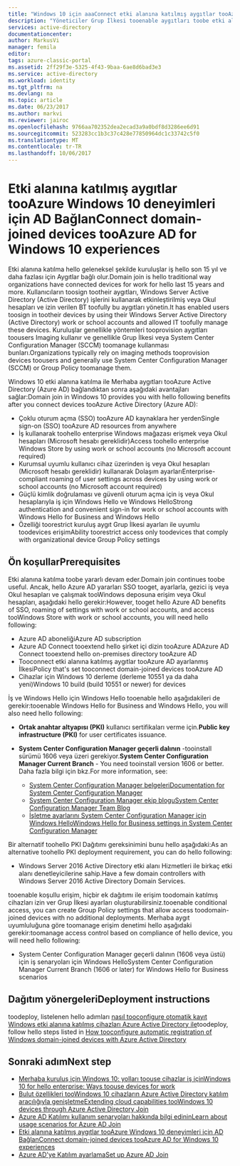 ```yaml
---
title: "Windows 10 için aaaConnect etki alanına katılmış aygıtlar tooAzure AD karşılaştığında | Microsoft Docs"
description: "Yöneticiler Grup İlkesi tooenable aygıtları toobe etki alanına katılmış toohello kuruluş ağı nasıl yapılandırabileceğiniz açıklanmaktadır."
services: active-directory
documentationcenter: 
author: MarkusVi
manager: femila
editor: 
tags: azure-classic-portal
ms.assetid: 2ff29f3e-5325-4f43-9baa-6ae8d6bad3e3
ms.service: active-directory
ms.workload: identity
ms.tgt_pltfrm: na
ms.devlang: na
ms.topic: article
ms.date: 06/23/2017
ms.author: markvi
ms.reviewer: jairoc
ms.openlocfilehash: 9766aa702352dea2ecad3a9a0bdf8d3286ee6d91
ms.sourcegitcommit: 523283cc1b3c37c428e77850964dc1c33742c5f0
ms.translationtype: MT
ms.contentlocale: tr-TR
ms.lasthandoff: 10/06/2017
---
```

# <a name="connect-domain-joined-devices-tooazure-ad-for-windows-10-experiences"></a><span data-ttu-id="0dfbd-103">Etki alanına katılmış aygıtlar tooAzure Windows 10 deneyimleri için AD Bağlan</span><span class="sxs-lookup"><span data-stu-id="0dfbd-103">Connect domain-joined devices tooAzure AD for Windows 10 experiences</span></span>
<span data-ttu-id="0dfbd-104">Etki alanına katılma hello geleneksel şekilde kuruluşlar iş hello son 15 yıl ve daha fazlası için Aygıtlar bağlı olur.</span><span class="sxs-lookup"><span data-stu-id="0dfbd-104">Domain join is hello traditional way organizations have connected devices for work for hello last 15 years and more.</span></span> <span data-ttu-id="0dfbd-105">Kullanıcıların toosign tootheir aygıtları, Windows Server Active Directory (Active Directory) işlerini kullanarak etkinleştirilmiş veya Okul hesapları ve izin verilen BT toofully bu aygıtları yönetin.</span><span class="sxs-lookup"><span data-stu-id="0dfbd-105">It has enabled users toosign in tootheir devices by using their Windows Server Active Directory (Active Directory) work or school accounts and allowed IT toofully manage these devices.</span></span> <span data-ttu-id="0dfbd-106">Kuruluşlar genellikle yöntemleri tooprovision aygıtları toousers Imaging kullanır ve genellikle Grup İlkesi veya System Center Configuration Manager (SCCM) toomanage kullanması bunları.</span><span class="sxs-lookup"><span data-stu-id="0dfbd-106">Organizations typically rely on imaging methods tooprovision devices toousers and generally use System Center Configuration Manager (SCCM) or Group Policy toomanage them.</span></span>


<span data-ttu-id="0dfbd-107">Windows 10 etki alanına katılma ile Merhaba aygıtları tooAzure Active Directory (Azure AD) bağlandıktan sonra aşağıdaki avantajları sağlar:</span><span class="sxs-lookup"><span data-stu-id="0dfbd-107">Domain join in Windows 10 provides you with hello following benefits after you connect devices tooAzure Active Directory (Azure AD):</span></span>

* <span data-ttu-id="0dfbd-108">Çoklu oturum açma (SSO) tooAzure AD kaynaklara her yerden</span><span class="sxs-lookup"><span data-stu-id="0dfbd-108">Single sign-on (SSO) tooAzure AD resources from anywhere</span></span>
* <span data-ttu-id="0dfbd-109">İş kullanarak toohello enterprise Windows mağazası erişmek veya Okul hesapları (Microsoft hesabı gereklidir)</span><span class="sxs-lookup"><span data-stu-id="0dfbd-109">Access toohello enterprise Windows Store by using work or school accounts (no Microsoft account required)</span></span>
* <span data-ttu-id="0dfbd-110">Kurumsal uyumlu kullanıcı cihaz üzerinden iş veya Okul hesapları (Microsoft hesabı gereklidir) kullanarak Dolaşım ayarları</span><span class="sxs-lookup"><span data-stu-id="0dfbd-110">Enterprise-compliant roaming of user settings across devices by using work or school accounts (no Microsoft account required)</span></span>
* <span data-ttu-id="0dfbd-111">Güçlü kimlik doğrulaması ve güvenli oturum açma için iş veya Okul hesaplarıyla iş için Windows Hello ve Windows Hello</span><span class="sxs-lookup"><span data-stu-id="0dfbd-111">Strong authentication and convenient sign-in for work or school accounts with Windows Hello for Business and Windows Hello</span></span>
* <span data-ttu-id="0dfbd-112">Özelliği toorestrict kuruluş aygıt Grup İlkesi ayarları ile uyumlu toodevices erişim</span><span class="sxs-lookup"><span data-stu-id="0dfbd-112">Ability toorestrict access only toodevices that comply with organizational device Group Policy settings</span></span>

## <a name="prerequisites"></a><span data-ttu-id="0dfbd-113">Ön koşullar</span><span class="sxs-lookup"><span data-stu-id="0dfbd-113">Prerequisites</span></span>
<span data-ttu-id="0dfbd-114">Etki alanına katılma toobe yararlı devam eder.</span><span class="sxs-lookup"><span data-stu-id="0dfbd-114">Domain join continues toobe useful.</span></span> <span data-ttu-id="0dfbd-115">Ancak, hello Azure AD yararları SSO tooget, ayarlarla, gezici iş veya Okul hesapları ve çalışmak tooWindows deposuna erişim veya Okul hesapları, aşağıdaki hello gerekir:</span><span class="sxs-lookup"><span data-stu-id="0dfbd-115">However, tooget hello Azure AD benefits of SSO, roaming of settings with work or school accounts, and access tooWindows Store with work or school accounts, you will need hello following:</span></span>

* <span data-ttu-id="0dfbd-116">Azure AD aboneliği</span><span class="sxs-lookup"><span data-stu-id="0dfbd-116">Azure AD subscription</span></span>
* <span data-ttu-id="0dfbd-117">Azure AD Connect tooextend hello şirket içi dizin tooAzure AD</span><span class="sxs-lookup"><span data-stu-id="0dfbd-117">Azure AD Connect tooextend hello on-premises directory tooAzure AD</span></span>
* <span data-ttu-id="0dfbd-118">Tooconnect etki alanına katılmış aygıtlar tooAzure AD ayarlanmış İlkesi</span><span class="sxs-lookup"><span data-stu-id="0dfbd-118">Policy that's set tooconnect domain-joined devices tooAzure AD</span></span>
* <span data-ttu-id="0dfbd-119">Cihazlar için Windows 10 derleme (derleme 10551 ya da daha yeni)</span><span class="sxs-lookup"><span data-stu-id="0dfbd-119">Windows 10 build (build 10551 or newer) for devices</span></span>

<span data-ttu-id="0dfbd-120">İş ve Windows Hello için Windows Hello tooenable hello aşağıdakileri de gerekir:</span><span class="sxs-lookup"><span data-stu-id="0dfbd-120">tooenable Windows Hello for Business and Windows Hello, you will also need hello following:</span></span>

- <span data-ttu-id="0dfbd-121">**Ortak anahtar altyapısı (PKI)** kullanıcı sertifikaları verme için.</span><span class="sxs-lookup"><span data-stu-id="0dfbd-121">**Public key infrastructure (PKI)** for user certificates issuance.</span></span>

- <span data-ttu-id="0dfbd-122">**System Center Configuration Manager geçerli dalının** -tooinstall sürümü 1606 veya üzeri gerekiyor.</span><span class="sxs-lookup"><span data-stu-id="0dfbd-122">**System Center Configuration Manager Current Branch** - You need tooinstall version 1606 or better.</span></span>  
<span data-ttu-id="0dfbd-123">Daha fazla bilgi için bkz.</span><span class="sxs-lookup"><span data-stu-id="0dfbd-123">For more information, see:</span></span> 
    - [<span data-ttu-id="0dfbd-124">System Center Configuration Manager belgeleri</span><span class="sxs-lookup"><span data-stu-id="0dfbd-124">Documentation for System Center Configuration Manager</span></span>](https://technet.microsoft.com/library/mt346023.aspx)
    - [<span data-ttu-id="0dfbd-125">System Center Configuration Manager ekip blogu</span><span class="sxs-lookup"><span data-stu-id="0dfbd-125">System Center Configuration Manager Team Blog</span></span>](http://blogs.technet.com/b/configmgrteam/archive/2015/09/23/now-available-update-for-system-center-config-manager-tp3.aspx)
    - [<span data-ttu-id="0dfbd-126">İşletme ayarlarını System Center Configuration Manager için Windows Hello</span><span class="sxs-lookup"><span data-stu-id="0dfbd-126">Windows Hello for Business settings in System Center Configuration Manager</span></span>](https://docs.microsoft.com/sccm/protect/deploy-use/windows-hello-for-business-settings)

<span data-ttu-id="0dfbd-127">Bir alternatif toohello PKI Dağıtımı gereksinimini bunu hello aşağıdaki:</span><span class="sxs-lookup"><span data-stu-id="0dfbd-127">As an alternative toohello PKI deployment requirement, you can do hello following:</span></span>

* <span data-ttu-id="0dfbd-128">Windows Server 2016 Active Directory etki alanı Hizmetleri ile birkaç etki alanı denetleyicilerine sahip.</span><span class="sxs-lookup"><span data-stu-id="0dfbd-128">Have a few domain controllers with Windows Server 2016 Active Directory Domain Services.</span></span>

<span data-ttu-id="0dfbd-129">tooenable koşullu erişim, hiçbir ek dağıtımı ile erişim toodomain katılmış cihazları izin ver Grup İlkesi ayarları oluşturabilirsiniz.</span><span class="sxs-lookup"><span data-stu-id="0dfbd-129">tooenable conditional access, you can create Group Policy settings that allow access toodomain-joined devices with no additional deployments.</span></span> <span data-ttu-id="0dfbd-130">Merhaba aygıt uyumluluğuna göre toomanage erişim denetimi hello aşağıdaki gerekir:</span><span class="sxs-lookup"><span data-stu-id="0dfbd-130">toomanage access control based on compliance of hello device, you will need hello following:</span></span>

* <span data-ttu-id="0dfbd-131">System Center Configuration Manager geçerli dalının (1606 veya üstü) için iş senaryoları için Windows Hello</span><span class="sxs-lookup"><span data-stu-id="0dfbd-131">System Center Configuration Manager Current Branch (1606 or later) for Windows Hello for Business scenarios</span></span>

## <a name="deployment-instructions"></a><span data-ttu-id="0dfbd-132">Dağıtım yönergeleri</span><span class="sxs-lookup"><span data-stu-id="0dfbd-132">Deployment instructions</span></span>

<span data-ttu-id="0dfbd-133">toodeploy, listelenen hello adımları [nasıl tooconfigure otomatik kayıt Windows etki alanına katılmış cihazları Azure Active Directory ile](active-directory-conditional-access-automatic-device-registration-setup.md)</span><span class="sxs-lookup"><span data-stu-id="0dfbd-133">toodeploy, follow hello steps listed in [How tooconfigure automatic registration of Windows domain-joined devices with Azure Active Directory](active-directory-conditional-access-automatic-device-registration-setup.md)</span></span>

## <a name="next-step"></a><span data-ttu-id="0dfbd-134">Sonraki adım</span><span class="sxs-lookup"><span data-stu-id="0dfbd-134">Next step</span></span>
* [<span data-ttu-id="0dfbd-135">Merhaba kuruluş için Windows 10: yolları toouse cihazlar iş için</span><span class="sxs-lookup"><span data-stu-id="0dfbd-135">Windows 10 for hello enterprise: Ways toouse devices for work</span></span>](active-directory-azureadjoin-windows10-devices-overview.md)
* [<span data-ttu-id="0dfbd-136">Bulut özellikleri tooWindows 10 cihazların Azure Active Directory katılım aracılığıyla genişletme</span><span class="sxs-lookup"><span data-stu-id="0dfbd-136">Extending cloud capabilities tooWindows 10 devices through Azure Active Directory Join</span></span>](active-directory-azureadjoin-user-upgrade.md)
* [<span data-ttu-id="0dfbd-137">Azure AD Katılımı kullanım senaryoları hakkında bilgi edinin</span><span class="sxs-lookup"><span data-stu-id="0dfbd-137">Learn about usage scenarios for Azure AD Join</span></span>](active-directory-azureadjoin-deployment-aadjoindirect.md)
* [<span data-ttu-id="0dfbd-138">Etki alanına katılmış aygıtlar tooAzure Windows 10 deneyimleri için AD Bağlan</span><span class="sxs-lookup"><span data-stu-id="0dfbd-138">Connect domain-joined devices tooAzure AD for Windows 10 experiences</span></span>](active-directory-azureadjoin-devices-group-policy.md)
* [<span data-ttu-id="0dfbd-139">Azure AD'ye Katılım ayarlama</span><span class="sxs-lookup"><span data-stu-id="0dfbd-139">Set up Azure AD Join</span></span>](active-directory-azureadjoin-setup.md)

